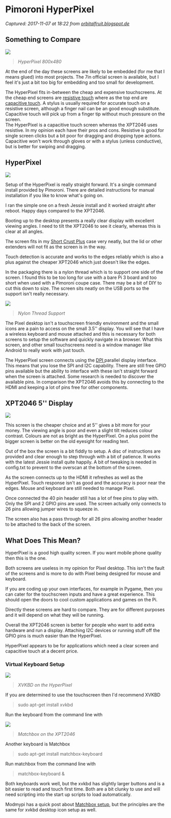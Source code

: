 # Pimoroni HyperPixel

_Captured: 2017-11-07 at 18:22 from [orbitalfruit.blogspot.de](http://orbitalfruit.blogspot.de/2017/06/pimoroni-hyperpixel.html?m=1)_

##  Something to Compare

![](https://3.bp.blogspot.com/-9S5FziOgonI/WUBjFgIImKI/AAAAAAAAAQg/vx5_cysGTXM9ZZ6HUrEgnvWbcaaYmYPoQCLcBGAs/s280/hyperpixel.jpg)

> _HyperPixel 800x480_

At the end of the day these screens are likely to be embedded (for me that I means glued) into most projects. The 7in official screen is available, but I feel it's just a bit too big for embedding and too small for development.

The HyperPixel fits in-between the cheap and expensive touchscreens. At the cheap end screens are [resistive touch](https://en.wikipedia.org/wiki/Resistive_touchscreen) where as the top end are [capacitive touch](https://en.wikipedia.org/wiki/Capacitive_sensing). A stylus is usually required for accurate touch on a resistive screen, although a finger nail can be an good enough substitute. Capacitive touch will pick up from a finger tip without much pressure on the screen.  
The HyperPixel is a capacitive touch screen whereas the XPT2046 uses resistive. In my opinion each have their pros and cons. Resistive is good for single screen clicks but a bit poor for dragging and dropping type actions. Capacitive won't work through gloves or with a stylus (unless conductive), but is better for swiping and dragging.

##  HyperPixel

![](https://1.bp.blogspot.com/-PB3Ze15d_EA/WUBjGifDDYI/AAAAAAAAAQo/HSmMsYV8SJwf1aBgTQ7t5ELXU9OjW-newCEwYBhgL/s280/pixelhp.jpg)

Setup of the HyperPixel is really straight forward. It's a single command install provided by Pimoroni. There are detailed instructions for manual installation if you like to know what's going on.

I ran the simple one on a fresh Jessie install and it worked straight after reboot. Happy days compared to the XPT2046.

Booting up to the desktop presents a really clear display with excellent viewing angles. I need to tilt the XPT2046 to see it clearly, whereas this is clear at all angles.

The screen fits in my [Short Crust Plus](http://shortcrust.net/short-crust-plus/) case very neatly, but the lid or other extenders will not fit as the screen is in the way.

Touch detection is accurate and works to the edges reliably which is also a plus against the cheaper XPT2046 which just doesn't like the edges.

In the packaging there is a nylon thread which is to support one side of the screen. I found this to be too long for use with a bare Pi 3 board and too short when used with a Pimoroni coupe case. There may be a bit of DIY to cut this down to size. The screen sits neatly on the USB ports so the support isn't really necessary.

![](https://3.bp.blogspot.com/-uPCogORlmp4/WUBjGwBTTcI/AAAAAAAAAQw/3mlX_jM9QjY89vKjpd2ZEYZfRADnMwwqACEwYBhgL/s280/support.jpg)

> _Nylon Thread Support_

The Pixel desktop isn't a touchscreen friendly environment and the small icons are a pain to access on the small 3.5'' display. You will see that I have a wireless keyboard and mouse attached and this is necessary for both screens to setup the software and quickly navigate in a browser. What this screen, and other small touchscreens need is a window manager like Android to really work with just touch.

The HyperPixel screen connects using the [DPI ](https://www.raspberrypi.org/documentation/hardware/raspberrypi/dpi/README.md)parallel display interface. This means that you lose the SPI and I2C capability. There are still free GPIO pins available but the ability to interface with these isn't straight forward when the screen is attached. Some research is needed to discover the available pins. In comparison the XPT2046 avoids this by connecting to the HDMI and keeping a lot of pins free for other components.

##  XPT2046 5'' Display

![](https://1.bp.blogspot.com/-v-aiAd7tnIo/WUBjGFkg__I/AAAAAAAAAQk/JQviBmFoVL0aQ9cZ-ehya5zjTKlshyW9QCEwYBhgL/s280/desktopxpt.jpg)

This screen is the cheaper choice and at 5'' gives a bit more for your money. The viewing angle is poor and even a slight tilt reduces colour contrast. Colours are not as bright as the HyperPixel. On a plus point the bigger screen is better on the old eyesight for reading text.

Out of the box the screen is a bit fiddly to setup. A disc of instructions are provided and clear enough to step through with a bit of patience. It works with the latest Jessie install quite happily. A bit of tweaking is needed in config.txt to prevent to the overscan at the bottom of the screen.

As the screen connects up to the HDMI it refreshes as well as the HyperPixel. Touch response isn't as good and the accuracy is poor near the edges. Mouse and keyboard are still needed to manage Pixel.

Once connected the 40 pin header still has a lot of free pins to play with. Only the SPI and 2 GPIO pins are used. The screen actually only connects to 26 pins allowing jumper wires to squeeze in.

The screen also has a pass through for all 26 pins allowing another header to be attached to the back of the screen.

##  What Does This Mean?

HyperPixel is a good high quality screen. If you want mobile phone quality then this is the one.

Both screens are useless in my opinion for Pixel desktop. This isn't the fault of the screens and is more to do with Pixel being designed for mouse and keyboard.

If you are coding up your own interfaces, for example in Pygame, then you can cater for the touchscreen inputs and have a great experience. This should open the doors to cool custom applications and games on the Pi.

Directly these screens are hard to compare. They are for different purposes and it will depend on what they will be running.

Overall the XPT2046 screen is better for people who want to add extra hardware and run a display. Attaching I2C devices or running stuff off the GPIO pins is much easier than the HyperPixel.

HyperPixel appears to be for applications which need a clear screen and capacitive touch at a decent price.

###  Virtual Keyboard Setup

![](https://4.bp.blogspot.com/-FX9L13at0AI/WUBjHv_5tAI/AAAAAAAAAQ0/umdNs7kKdcQAe_n1NflykqzCIzpDp3zEgCEwYBhgL/s280/xvkbd-hp.jpg)

> _XVKBD on the HyperPixel_

If you are determined to use the touchscreen then I'd recommend XVKBD

> sudo apt-get install xvkbd

Run the keyboard from the command line with

![](https://2.bp.blogspot.com/-yqRn3PDaGLo/WUBjGxDXlXI/AAAAAAAAAQs/rzq_lR4HuBMwr2ICr7QwpdldVd6dXLScwCEwYBhgL/s280/matchboxxpt.jpg)

> _Matchbox on the XPT2046_

Another keyboard is Matchbox

> sudo apt-get install matchbox-keyboard

Run matchbox from the command line with

> matchbox-keyboard &

Both keyboards work well, but the xvkbd has slightly larger buttons and is a bit easier to read and touch first time. Both are a bit clunky to use and will need scripting into the start up scripts to load automatically.

Modmypi has a quick post about [Matchbox setup](https://www.modmypi.com/blog/matchbox-keyboard-raspberry-pi-touchscreen-keyboard), but the principles are the same for xvkbd desktop icon setup as well.
